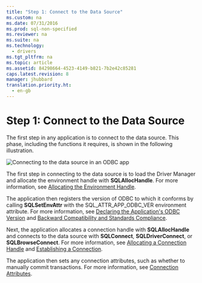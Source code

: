 ```yaml
---
title: "Step 1: Connect to the Data Source"
ms.custom: na
ms.date: 07/31/2016
ms.prod: sql-non-specified
ms.reviewer: na
ms.suite: na
ms.technology: 
  - drivers
ms.tgt_pltfrm: na
ms.topic: article
ms.assetid: 84298664-4523-4149-b821-7b2e42c85281
caps.latest.revision: 8
manager: jhubbard
translation.priority.ht: 
  - en-gb
---
```

# Step 1: Connect to the Data Source
The first step in any application is to connect to the data source. This phase, including the functions it requires, is shown in the following illustration.  
  
 ![Connecting to the data source in an ODBC app](../content/media/pr11.gif "pr11")  
  
 The first step in connecting to the data source is to load the Driver Manager and allocate the environment handle with **SQLAllocHandle**. For more information, see [Allocating the Environment Handle](../content/Allocating-the-Environment-Handle.md).  
  
 The application then registers the version of ODBC to which it conforms by calling **SQLSetEnvAttr** with the SQL_ATTR_APP_ODBC_VER environment attribute. For more information, see [Declaring the Application's ODBC Version](../content/Declaring-the-Application-s-ODBC-Version.md) and [Backward Compatibility and Standards Compliance](../content/Backward-Compatibility-and-Standards-Compliance.md).  
  
 Next, the application allocates a connection handle with **SQLAllocHandle** and connects to the data source with **SQLConnect**, **SQLDriverConnect**, or **SQLBrowseConnect**. For more information, see [Allocating a Connection Handle](../content/Allocating-a-Connection-Handle-ODBC.md) and [Establishing a Connection](../content/Establishing-a-Connection.md).  
  
 The application then sets any connection attributes, such as whether to manually commit transactions. For more information, see [Connection Attributes](../content/Connection-Attributes.md).